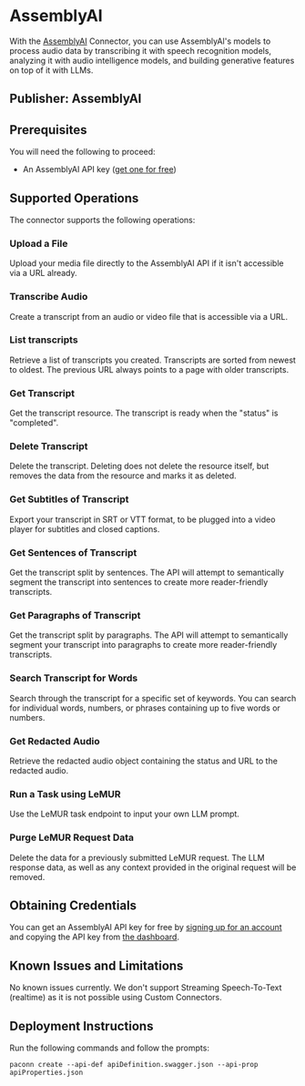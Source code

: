 
# AssemblyAI

With the [AssemblyAI](https://www.assemblyai.com) Connector, you can use AssemblyAI's models to process audio data by transcribing it with speech recognition models, analyzing it with audio intelligence models, and building generative features on top of it with LLMs.

## Publisher: AssemblyAI

## Prerequisites
You will need the following to proceed:
* An AssemblyAI API key ([get one for free](https://www.assemblyai.com/dashboard))


## Supported Operations
The connector supports the following operations:

### Upload a File
Upload your media file directly to the AssemblyAI API if it isn't accessible via a URL already.

### Transcribe Audio
Create a transcript from an audio or video file that is accessible via a URL.

### List transcripts
Retrieve a list of transcripts you created.
Transcripts are sorted from newest to oldest.
The previous URL always points to a page with older transcripts.

### Get Transcript
Get the transcript resource. The transcript is ready when the "status" is "completed".

### Delete Transcript
Delete the transcript.
Deleting does not delete the resource itself, but removes the data from the resource and marks it as deleted.

### Get Subtitles of Transcript
Export your transcript in SRT or VTT format, to be plugged into a video player for subtitles and closed captions.

### Get Sentences of Transcript
Get the transcript split by sentences.
The API will attempt to semantically segment the transcript into sentences to create more reader-friendly transcripts.

### Get Paragraphs of Transcript
Get the transcript split by paragraphs.
The API will attempt to semantically segment your transcript into paragraphs to create more reader-friendly transcripts.

### Search Transcript for Words
Search through the transcript for a specific set of keywords.
You can search for individual words, numbers, or phrases containing up to five words or numbers.

### Get Redacted Audio
Retrieve the redacted audio object containing the status and URL to the redacted audio.

### Run a Task using LeMUR
Use the LeMUR task endpoint to input your own LLM prompt.

### Purge LeMUR Request Data
Delete the data for a previously submitted LeMUR request.
The LLM response data, as well as any context provided in the original request will be removed.

## Obtaining Credentials
You can get an AssemblyAI API key for free by [signing up for an account](https://www.assemblyai.com/dashboard/signup) and copying the API key from [the dashboard](https://www.assemblyai.com/dashboard).

## Known Issues and Limitations
No known issues currently.
We don't support Streaming Speech-To-Text (realtime) as it is not possible using Custom Connectors.

## Deployment Instructions
Run the following commands and follow the prompts:

```paconn
paconn create --api-def apiDefinition.swagger.json --api-prop apiProperties.json
```